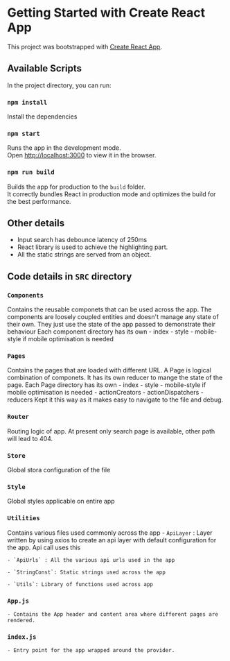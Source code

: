 # Getting Started with Create React App

This project was bootstrapped with [Create React App](https://github.com/facebook/create-react-app).

## Available Scripts

In the project directory, you can run:

### `npm install`

Install the dependencies


### `npm start`

Runs the app in the development mode.\
Open [http://localhost:3000](http://localhost:3000) to view it in the browser.


### `npm run build`

Builds the app for production to the `build` folder.\
It correctly bundles React in production mode and optimizes the build for the best performance.



## Other details
- Input search has debounce latency of 250ms
- React library is used to achieve the highlighting part.
- All the static strings are served from an object.



## Code details in `SRC` directory


### `Components`
Contains the reusable componets that can be used across the app. The components are loosely coupled entities and doesn't manage any state of their own. They just use the state of the app passed to demonstrate their behaviour
Each component directory has its own
    - index
    - style
    - mobile-style if mobile optimisation is needed



### `Pages`
Contains the pages that are loaded with different URL. A Page is logical combination of componets.
It has its own reducer to mange the state of the page.
Each Page directory has its own
    - index
    - style
    - mobile-style if mobile optimisation is needed
    - actionCreators
    - actionDispatchers
    - reducers
Kept it this way as it makes easy to navigate to the file and debug.



### `Router`
Routing logic of app. At present only search page is available, other path will lead to 404.


### `Store`
Global stora configuration of the file


### `Style`
Global styles applicable on entire app


### `Utilities`
Contains various files used commonly across the app
    - `ApiLayer` : Layer written by using axios to create an api layer with default configuration for the app. Api call uses this

    - `ApiUrls` : All the various api urls used in the app

    - `StringConst`: Static strings used across the app

    - `Utils`: Library of functions used across app


### `App.js`
    - Contains the App header and content area where different pages are rendered.


### `index.js`
    - Entry point for the app wrapped around the provider.
